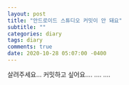 ```yaml
---
layout: post
title: "안드로이드 스튜디오 커밋이 안 돼요"
subtitle: ""
categories: diary
tags: diary
comments: true
date: 2020-10-28 05:07:00 -0400
---
```



살려주세요...
커밋하고 싶어요.... .... ....